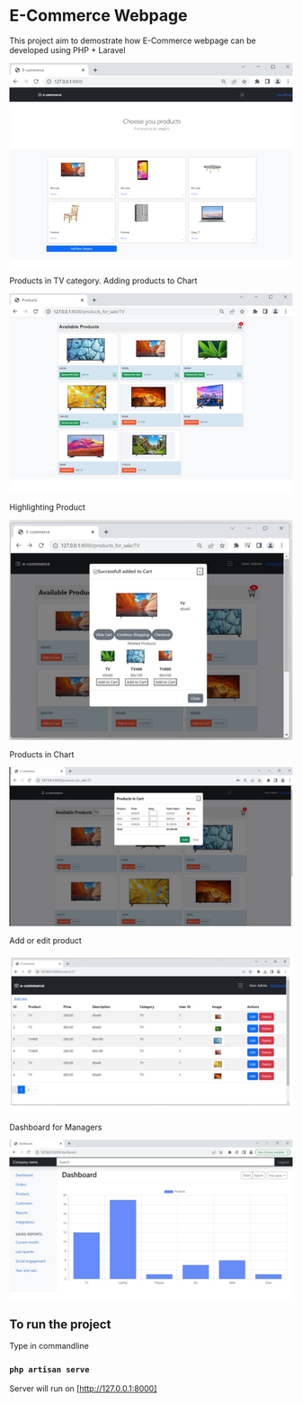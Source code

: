 # E-Commerce Webpage
This project aim to demostrate how E-Commerce webpage can be developed using PHP + Laravel

<img src="public/home.jpg">

Products in TV category. Adding products to Chart

<img src="public/products.jpg">

Highlighting Product

<img src="public/product_details.jpg">

Products in Chart

<img src="public/cart.jpg">

Add or edit product

<img src="public/list_of_products.jpg">

Dashboard for Managers

<img src="public/dashboard_chart.jpg">

## To run the project

Type in commandline

### `php artisan serve`

Server will run on [http://127.0.0.1:8000]


